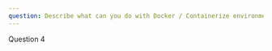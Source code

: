```yaml
---
question: Describe what can you do with Docker / Containerize environment in the context of AI
---
```


Question 4
